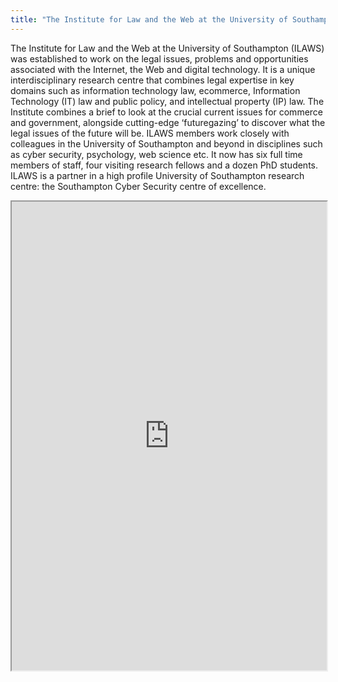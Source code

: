 ```yaml
---
title: "The Institute for Law and the Web at the University of Southampton (ILAWS)"
---
```


The Institute for Law and the Web at the University of Southampton (ILAWS) was established to work on the legal issues, problems and opportunities associated with the Internet, the Web and digital technology. It is a unique interdisciplinary research centre that combines legal expertise in key domains such as information technology law, ecommerce, Information Technology (IT) law and public policy, and intellectual property (IP) law. The Institute combines a brief to look at the crucial current issues for commerce and government, alongside cutting-edge ‘futuregazing’ to discover what the legal issues of the future will be. ILAWS members work closely with colleagues in the University of Southampton and beyond in disciplines such as cyber security, psychology, web science etc. It now has six full time members of staff, four visiting research fellows and a dozen PhD students. ILAWS is a partner in a high profile University of Southampton research centre: the Southampton Cyber Security centre of excellence.

<iframe height="750" width="100%" src="https://ewelton.github.io/ktest/wiki.html#The%20Institute%20for%20Law%20and%20the%20Web%20at%20the%20University%20of%20Southampton%20(ILAWS)"></iframe>
